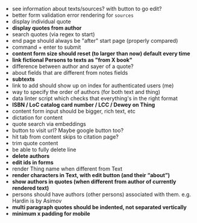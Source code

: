 - see information about texts/sources? with button to go edit?
- better form validation error rendering for `sources`
- display individual quote
- **display quotes from author**
- search quotes (via regex to start)
- end page should always be "after" start page (properly compared)
- command + enter to submit
- **content form size should reset (to larger than now) default every time**
- **link fictional Persons to texts as "from X book"**
- difference between author and sayer of a quote?
- about fields that are different from notes fields
- **subtexts**
- link to add should show up on index for authenticated users (me)
- way to specify the order of authors (for both text and thing)
- data linter script which checks that everything's in the right format
- **ISBN / LoC catalog card number / LCC / Dewey on Thing**
- content form input should be bigger, rich text, etc
- dictation for content
- quote search via embeddings
- button to visit url? Maybe google button too?
- hit tab from content skips to citation page?
- trim quote content
- be able to fully delete line
- **delete authors**
- **edit ids in forms**
- render Thing name when different from Text
- **render characters in Text, with edit button (and their “about”)**
- **show authors in quotes (when different from author of currently rendered text)**
- persons should have authors (other persons) associated with them. e.g. Hardin is by Asimov
- **multi paragraph quotes should be indented, not separated vertically**
- **minimum x padding for mobile**
